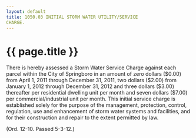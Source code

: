 ```yaml
---
layout: default 
title: 1050.03 INITIAL STORM WATER UTILITY/SERVICE
CHARGE.
---
```


{{ page.title }}
================

There is hereby assessed a Storm Water Service Charge against each
parcel within the City of Springboro in an amount of zero dollars
(\$0.00) from April 1, 2011 through December 31, 2011, two dollars
(\$2.00) from January 1, 2012 through December 31, 2012 and three
dollars (\$3.00) thereafter per residential dwelling unit per month and
seven dollars (\$7.00) per commercial/industrial unit per month. This
initial service charge is established solely for the purpose of the
management, protection, control, regulation, use and enhancement of
storm water systems and facilities, and for their construction and
repair to the extent permitted by law.

(Ord. 12-10. Passed 5-3-12.)
